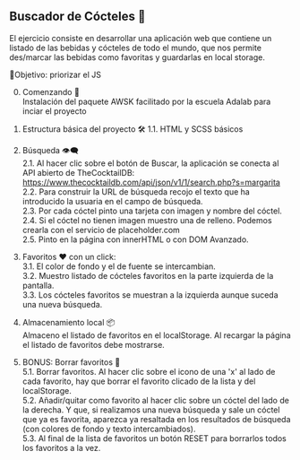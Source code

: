 ## Buscador de Cócteles 🍺
El ejercicio consiste en desarrollar una aplicación web que contiene un listado de las bebidas y cócteles de
todo el mundo, que nos permite des/marcar las bebidas como favoritas y guardarlas en local storage.

📌Objetivo: priorizar el JS

0. Comenzando 🚀  
Instalación del paquete AWSK facilitado por la escuela Adalab para inciar el proyecto

1. Estructura básica del proyecto 🛠️
1.1. HTML y SCSS básicos  

2. Búsqueda 👁️‍🗨️  
2.1. Al hacer clic sobre el botón de Buscar, la aplicación se conecta al API abierto de
TheCocktailDB: https://www.thecocktaildb.com/api/json/v1/1/search.php?s=margarita  
2.2. Para construir la URL de búsqueda recojo el texto que ha introducido la usuaria en el campo de búsqueda.  
2.3. Por cada cóctel pinto una tarjeta con imagen y nombre del cóctel.  
2.4. Si el cóctel no tienen imagen muestro una de relleno. Podemos crearla con el servicio de placeholder.com  
2.5. Pinto en la página con innerHTML o con DOM Avanzado.  
 
3. Favoritos ❤️ con un click:  
3.1. El color de fondo y el de fuente se intercambian.  
3.2. Muestro listado de cócteles favoritos en la parte izquierda de la pantalla.  
3.3. Los cócteles favoritos se muestran a la izquierda aunque suceda una nueva búsqueda.  
        
4. Almacenamiento local 📦  
  Almaceno el listado de favoritos en el localStorage. Al recargar la página el listado
de favoritos debe mostrarse.  

5. BONUS: Borrar favoritos 🖤  
5.1. Borrar favoritos. Al hacer clic sobre el icono de una 'x' al lado de cada favorito, hay que borrar el favorito clicado de la lista y del localStorage.  
5.2. Añadir/quitar como favorito al hacer clic sobre un cóctel del lado de la derecha. Y que, si realizamos una nueva búsqueda y sale un cóctel que ya es favorita, aparezca ya resaltada en los resultados de búsqueda (con colores de fondo y texto
intercambiados).  
5.3. Al final de la lista de favoritos un botón RESET para borrarlos todos los favoritos a la vez.  
